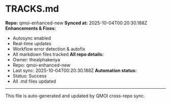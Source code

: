 # TRACKS.md

**Repo:** qmoi-enhanced-new
**Synced at:** 2025-10-04T00:20:30.188Z
**Enhancements & Fixes:**
- Autosync enabled
- Real-time updates
- Workflow error detection & autofix
- All markdown files tracked
**All repo details:**
- Owner: thealphakenya
- Repo: qmoi-enhanced-new
- Last sync: 2025-10-04T00:20:30.188Z
**Automation status:**
- Status: Success
- All .md files updated
---
This file is auto-generated and updated by QMOI cross-repo sync.

